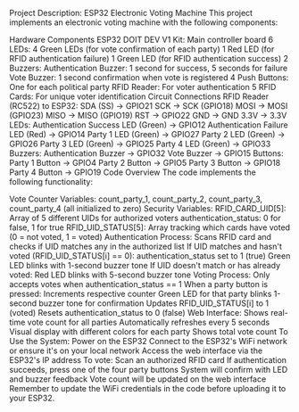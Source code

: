 Project Description: ESP32 Electronic Voting Machine
This project implements an electronic voting machine with the following components:

Hardware Components
ESP32 DOIT DEV V1 Kit: Main controller board
6 LEDs:
4 Green LEDs (for vote confirmation of each party)
1 Red LED (for RFID authentication failure)
1 Green LED (for RFID authentication success)
2 Buzzers:
Authentication Buzzer: 1 second for success, 5 seconds for failure
Vote Buzzer: 1 second confirmation when vote is registered
4 Push Buttons: One for each political party
RFID Reader: For voter authentication
5 RFID Cards: For unique voter identification
Circuit Connections
RFID Reader (RC522) to ESP32:
SDA (SS) → GPIO21
SCK → SCK (GPIO18)
MOSI → MOSI (GPIO23)
MISO → MISO (GPIO19)
RST → GPIO22
GND → GND
3.3V → 3.3V
LEDs:
Authentication Success LED (Green) → GPIO12
Authentication Failure LED (Red) → GPIO14
Party 1 LED (Green) → GPIO27
Party 2 LED (Green) → GPIO26
Party 3 LED (Green) → GPIO25
Party 4 LED (Green) → GPIO33
Buzzers:
Authentication Buzzer → GPIO32
Vote Buzzer → GPIO15
Buttons:
Party 1 Button → GPIO4
Party 2 Button → GPIO5
Party 3 Button → GPIO18
Party 4 Button → GPIO19
Code Overview
The code implements the following functionality:

Vote Counter Variables:
count_party_1, count_party_2, count_party_3, count_party_4 (all initialized to zero)
Security Variables:
RFID_CARD_UID[5]: Array of 5 different UIDs for authorized voters
authentication_status: 0 for false, 1 for true
RFID_UID_STATUS[5]: Array tracking which cards have voted (0 = not voted, 1 = voted)
Authentication Process:
Scans RFID card and checks if UID matches any in the authorized list
If UID matches and hasn't voted (RFID_UID_STATUS[i] == 0):
authentication_status set to 1 (true)
Green LED blinks with 1-second buzzer tone
If UID doesn't match or has already voted:
Red LED blinks with 5-second buzzer tone
Voting Process:
Only accepts votes when authentication_status == 1
When a party button is pressed:
Increments respective counter
Green LED for that party blinks
1-second buzzer tone for confirmation
Updates RFID_UID_STATUS[i] to 1 (voted)
Resets authentication_status to 0 (false)
Web Interface:
Shows real-time vote count for all parties
Automatically refreshes every 5 seconds
Visual display with different colors for each party
Shows total vote count
To Use the System:
Power on the ESP32
Connect to the ESP32's WiFi network or ensure it's on your local network
Access the web interface via the ESP32's IP address
To vote:
Scan an authorized RFID card
If authentication succeeds, press one of the four party buttons
System will confirm with LED and buzzer feedback
Vote count will be updated on the web interface
Remember to update the WiFi credentials in the code before uploading it to your ESP32.




